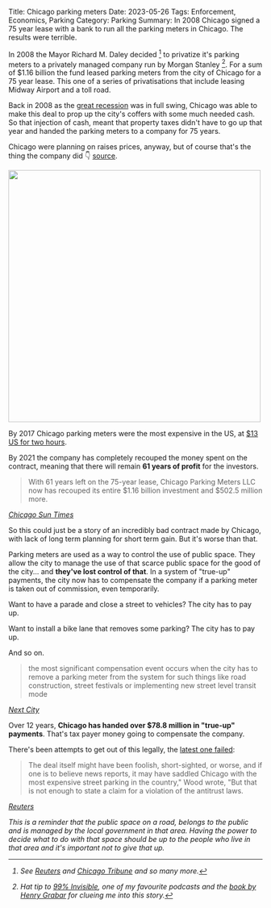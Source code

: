 Title: Chicago parking meters
Date: 2023-05-26
Tags: Enforcement, Economics, Parking
Category: Parking
Summary: In 2008 Chicago signed a 75 year lease with a bank to run all the parking meters in Chicago. The results were terrible.

In 2008 the Mayor Richard M. Daley decided [^1] to privatize it's parking meters to a privately managed company run by Morgan Stanley [^2]. For a sum of $1.16 billion the fund leased parking meters from the city of Chicago for a 75 year lease. This one of a series of privatisations that include leasing Midway Airport and a toll road.  

Back in 2008 as the [great recession](https://en.wikipedia.org/wiki/Great_Recession) was in full swing, Chicago was able to make this deal to prop up the city's coffers with some much needed cash. So that injection of cash, meant that property taxes didn't have to go up that year and handed the parking meters to a company for 75 years.

Chicago were planning on raises prices, anyway, but of course that's the thing the company did 👇 <a href="https://www.motherjones.com/kevin-drum/2018/05/how-did-chicago-turn-parking-meters-into-wall-street-gold/">source</a>.

<img src="/images/chicago-parking-meter-revenue.gif" width="500">

By 2017 Chicago parking meters were the most expensive in the US, at <a href="https://abc7chicago.com/chicago-parking-meters-cost-driving-in/2209270/">$13 US for two hours</a>.

By 2021 the company has completely recouped the money spent on the contract, meaning that there will remain **61 years of profit** for the investors.

<blockquote>With 61 years left on the 75-year lease, Chicago Parking Meters LLC now has recouped its entire $1.16 billion investment and $502.5 million more.</blockquote>
<cite><a href="https://chicago.suntimes.com/city-hall/2022/5/26/23143356/chicago-parking-meters-75-year-lease-daley-city-council-audit-skyway-loop-garages-krislov">Chicago Sun Times</a></cite>




So this could just be a story of an incredibly bad contract made by Chicago, with lack of long term planning for short term gain. But it's worse than that.

Parking meters are used as a way to control the use of public space. They allow the city to manage the use of that scarce public space for the good of the city... and **they've lost control of that**. In a system of "true-up" payments, the city now has to compensate the company if a parking meter is taken out of commission, even temporarily.

Want to have a parade and close a street to vehicles? The city has to pay up.

Want to install a bike lane that removes some parking? The city has to pay up.

And so on.

<blockquote>the most significant compensation event occurs when the city has to remove a parking meter from the system for such things like road construction, street festivals or implementing new street level transit mode</blockquote>
<cite><a href="https://nextcity.org/urbanist-news/infrastructure-projects-p3-contracts-chicago-parking">Next City</a></cite>

Over 12 years, **Chicago has handed over $78.8 million in "true-up" payments**. That's tax payer money going to compensate the company.

There's been attempts to get out of this legally, the <a href="https://www.reuters.com/world/us/chicagos-11-billion-metered-parking-deal-upheld-by-appeals-court-2023-04-07/">latest one failed</a>:

<blockquote>The deal itself might have been foolish, short-sighted, or worse, and if one is to believe news reports, it may have saddled Chicago with the most expensive street parking in the country," Wood wrote, "But that is not enough to state a claim for a violation of the antitrust laws.</blockquote>
<cite><a href="https://www.reuters.com/world/us/chicagos-11-billion-metered-parking-deal-upheld-by-appeals-court-2023-04-07/">Reuters</a>

This is a reminder that the public space on a road, belongs to the public and is managed by the local government in that area. Having the power to decide what to do with that space should be up to the people who live in that area and it's important not to give that up.

[^1]: See <a href="https://www.reuters.com/article/chicago-parkingmeters-idUSN0227950220081202">Reuters</a> and <a href="https://www.chicagotribune.com/opinion/editorials/ct-editorial-parking-meters-chicago-daley-20230430-fau3wymdevf7vknog5osrge5e4-story.html">Chicago Tribune</a> and so many more.
[^2]: Hat tip to <a href="https://99percentinvisible.org/episode/paved-paradise/">99% Invisible</a>, one of my favourite podcasts and the <a href="https://www.penguinrandomhouse.com/books/634461/paved-paradise-by-henry-grabar/">book by Henry Grabar</a> for clueing me into this story.